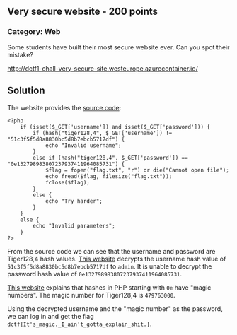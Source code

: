 ## Very secure website - 200 points
### Category: Web

Some students have built their most secure website ever. Can you spot their mistake?

http://dctf1-chall-very-secure-site.westeurope.azurecontainer.io/


## Solution
The website provides the [source code](http://dctf1-chall-very-secure-site.westeurope.azurecontainer.io/source.php):
```
<?php
    if (isset($_GET['username']) and isset($_GET['password'])) {
        if (hash("tiger128,4", $_GET['username']) != "51c3f5f5d8a8830bc5d8b7ebcb5717df") {
            echo "Invalid username";
        }
        else if (hash("tiger128,4", $_GET['password']) == "0e132798983807237937411964085731") {
            $flag = fopen("flag.txt", "r") or die("Cannot open file");
            echo fread($flag, filesize("flag.txt"));
            fclose($flag);
        }
        else {
            echo "Try harder";
        }
    }
    else {
        echo "Invalid parameters";
    }
?>
```

From the source code we can see that the username and password are Tiger128,4 hash values.
[This website](https://md5hashing.net/hash/tiger128,4) decrypts the username hash value of `51c3f5f5d8a8830bc5d8b7ebcb5717df` to `admin`.
It is unable to decrypt the password hash value of `0e132798983807237937411964085731`.

[This website](https://www.whitehatsec.com/blog/magic-hashes/) explains that hashes in PHP starting with `0e` have "magic numbers".  The magic number for Tiger128,4 is `479763000`.

Using the decrypted username and the "magic number" as the password, we can log in and get the flag `dctf{It's_magic._I_ain't_gotta_explain_shit.}`.
